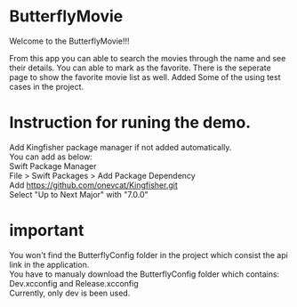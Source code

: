 # ButterflyMovie

Welcome to the ButterflyMovie!!!

From this app you can able to search the movies through the name and see their details.
You can able to mark as the favorite.
There is the seperate page to show the favorite movie list as well.
Added Some of the using test cases in the project.

# Instruction for runing the demo.
Add Kingfisher package manager if not added automatically.\
You can add as below:\
Swift Package Manager\
File > Swift Packages > Add Package Dependency\
Add https://github.com/onevcat/Kingfisher.git \
Select "Up to Next Major" with "7.0.0"

# important 
You won't find the ButterflyConfig folder in the project which consist the api link in the application.\
You have to manualy download the ButterflyConfig folder which contains:\
Dev.xcconfig and Release.xcconfig\
Currently, only dev is been used.

